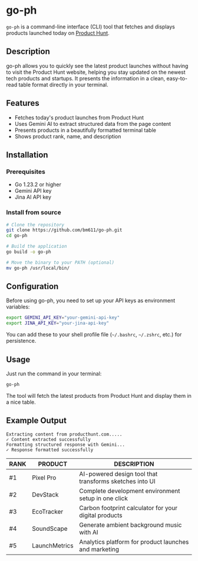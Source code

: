 # go-ph

`go-ph` is a command-line interface (CLI) tool that fetches and displays products launched today on [Product Hunt](https://producthunt.com).

## Description

go-ph allows you to quickly see the latest product launches without having to visit the Product Hunt website, helping you stay updated on the newest tech products and startups. It presents the information in a clean, easy-to-read table format directly in your terminal.

## Features

- Fetches today's product launches from Product Hunt
- Uses Gemini AI to extract structured data from the page content
- Presents products in a beautifully formatted terminal table
- Shows product rank, name, and description

## Installation

### Prerequisites

- Go 1.23.2 or higher
- Gemini API key
- Jina AI API key

### Install from source

```bash
# Clone the repository
git clone https://github.com/bm611/go-ph.git
cd go-ph

# Build the application
go build -o go-ph

# Move the binary to your PATH (optional)
mv go-ph /usr/local/bin/
```

## Configuration

Before using go-ph, you need to set up your API keys as environment variables:

```bash
export GEMINI_API_KEY="your-gemini-api-key"
export JINA_API_KEY="your-jina-api-key"
```

You can add these to your shell profile file (`~/.bashrc`, `~/.zshrc`, etc.) for persistence.

## Usage

Just run the command in your terminal:

```bash
go-ph
```

The tool will fetch the latest products from Product Hunt and display them in a nice table.

## Example Output

```
Extracting content from producthunt.com.....
✓ Content extracted successfully
Formatting structured response with Gemini...
✓ Response formatted successfully
```
| RANK | PRODUCT | DESCRIPTION |
|------|---------|-------------|
| #1 | Pixel Pro | AI-powered design tool that transforms sketches into UI |
| #2 | DevStack | Complete development environment setup in one click |
| #3 | EcoTracker | Carbon footprint calculator for your digital products |
| #4 | SoundScape | Generate ambient background music with AI |
| #5 | LaunchMetrics | Analytics platform for product launches and marketing |
```
